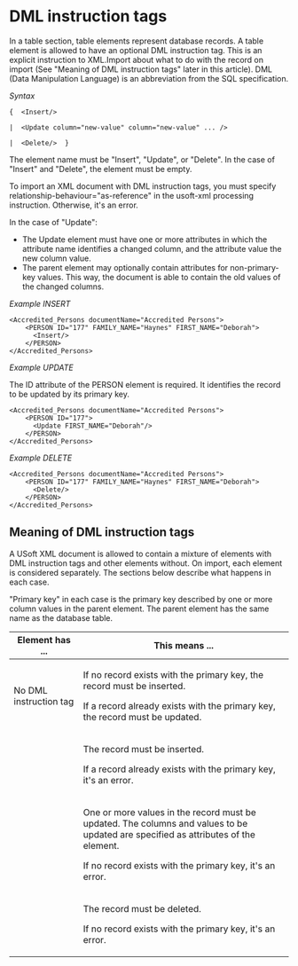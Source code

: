 # DML instruction tags

In a table section, table elements represent database records. A table element is allowed to have an optional DML instruction tag. This is an explicit instruction to XML.Import about what to do with the record on import (See "Meaning of DML instruction tags" later in this article). DML (Data Manipulation Language) is an abbreviation from the SQL specification.

*Syntax*

```
{  <Insert/>

|  <Update column="new-value" column="new-value" ... />

|  <Delete/>  }
```

The element name must be "Insert", "Update", or "Delete". In the case of "Insert" and "Delete", the element must be empty.

To import an XML document with DML instruction tags, you must specify relationship-behaviour="as-reference" in the usoft-xml processing instruction. Otherwise, it's an error.

In the case of "Update":

- The Update element must have one or more attributes in which the attribute name identifies a changed column, and the attribute value the new column value.
- The parent element may optionally contain attributes for non-primary-key values. This way, the document is able to contain the old values of the changed columns.

*Example INSERT*

```language-xml
<Accredited_Persons documentName="Accredited Persons">
    <PERSON ID="177" FAMILY_NAME="Haynes" FIRST_NAME="Deborah">
      <Insert/>
    </PERSON>
</Accredited_Persons>
```

*Example UPDATE*

The ID attribute of the PERSON element is required. It identifies the record to be updated by its primary key.

```language-xml
<Accredited_Persons documentName="Accredited Persons">
    <PERSON ID="177">
      <Update FIRST_NAME="Deborah"/>
    </PERSON>
</Accredited_Persons>
```

*Example DELETE*

```language-xml
<Accredited_Persons documentName="Accredited Persons">
    <PERSON ID="177" FAMILY_NAME="Haynes" FIRST_NAME="Deborah">
      <Delete/>
    </PERSON>
</Accredited_Persons>
```

## Meaning of DML instruction tags

A USoft XML document is allowed to contain a mixture of elements with DML instruction tags and other elements without. On import, each element is considered separately. The sections below describe what happens in each case.

"Primary key" in each case is the primary key described by one or more column values in the parent element. The parent element has the same name as the database table.

|**Element has ...**|**This means ...**|
|--------|--------|
|No DML instruction tag|<p>If no record exists with the primary key, the record must be inserted.</p><p>If a record already exists with the primary key, the record must be updated.</p>|
|<Insert/>|<p>The record must be inserted.</p><p>If a record already exists with the primary key, it's an error.</p>|
|<Update/>|<p>One or more values in the record must be updated. The columns and values to be updated are specified as attributes of the <Update/> element.</p><p>If no record exists with the primary key, it's an error.</p>|
|<Delete/>|<p>The record must be deleted.</p><p>If no record exists with the primary key, it's an error.</p>|



 